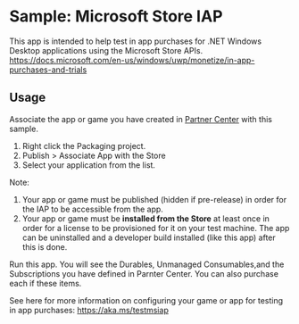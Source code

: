 # Sample: Microsoft Store IAP

This app is intended to help test in app purchases for .NET Windows Desktop applications using the Microsoft Store APIs. https://docs.microsoft.com/en-us/windows/uwp/monetize/in-app-purchases-and-trials

## Usage

Associate the app or game you have created in [Partner Center](https://partner.microsoft.com/dashboard) with this sample.
1. Right click the Packaging project.
2. Publish > Associate App with the Store
3. Select your application from the list.

Note: 
1. Your app or game must be published (hidden if pre-release) in order for the IAP to be accessible from the app.
2. Your app or game must be **installed from the Store** at least once in order for a license to be provisioned for it on your test machine. The app can be uninstalled and a developer build installed (like this app) after this is done.

Run this app. You will see the Durables, Unmanaged Consumables,and the Subscriptions you have defined in Parnter Center. You can also purchase each if these items.

See here for more information on configuring your game or app for testing in app purchases:  https://aka.ms/testmsiap

